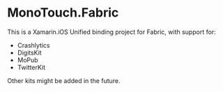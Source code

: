 # MonoTouch.Fabric

This is a Xamarin.iOS Unified binding project for Fabric, with support for:
* Crashlytics
* DigitsKit
* MoPub
* TwitterKit

Other kits might be added in the future.

